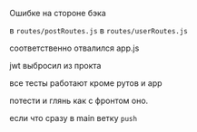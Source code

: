 Ошибке на стороне бэка 

в `routes/postRoutes.js`
в `routes/userRoutes.js`

соответственно отвалился app.js

jwt выбросил из прокта

все тесты работают кроме рутов и app


потести и глянь как с фронтом оно.

если что сразу в main ветку `push`